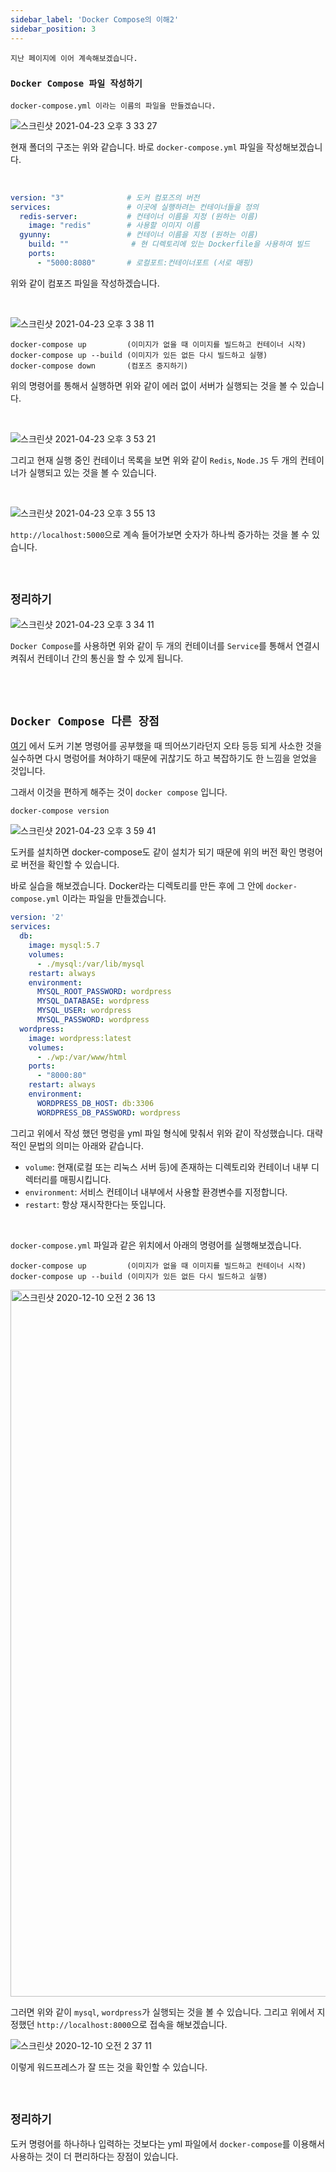 ```yaml
---
sidebar_label: 'Docker Compose의 이해2'
sidebar_position: 3
---
```

```
지난 페이지에 이어 계속해보겠습니다.
```

### `Docker Compose 파일 작성하기`

```
docker-compose.yml 이라는 이름의 파일을 만들겠습니다.
```

![스크린샷 2021-04-23 오후 3 33 27](https://user-images.githubusercontent.com/45676906/115828899-414c0100-a449-11eb-9267-4055e7a64f1d.png)

현재 폴더의 구조는 위와 같습니다. 바로 `docker-compose.yml` 파일을 작성해보겠습니다.

<br>

```yaml
version: "3"              # 도커 컴포즈의 버전
services:                 # 이곳에 실행하려는 컨테이너들을 정의
  redis-server:           # 컨테이너 이름을 지정 (원하는 이름)
    image: "redis"        # 사용할 이미지 이름
  gyunny:                 # 컨테이너 이름을 지정 (원하는 이름)
    build: ""              # 현 디렉토리에 있는 Dockerfile을 사용하여 빌드
    ports:
      - "5000:8080"       # 로컬포트:컨테이너포트 (서로 매핑)
```

위와 같이 컴포즈 파일을 작성하겠습니다.

<br>

![스크린샷 2021-04-23 오후 3 38 11](https://user-images.githubusercontent.com/45676906/115830784-bfa9a280-a44b-11eb-9556-e259a8250295.png)

```
docker-compose up         (이미지가 없을 때 이미지를 빌드하고 컨테이너 시작)
docker-compose up --build (이미지가 있든 없든 다시 빌드하고 실행)
docker-compose down       (컴포즈 중지하기)
```

위의 명령어를 통해서 실행하면 위와 같이 에러 없이 서버가 실행되는 것을 볼 수 있습니다. 

<br>

![스크린샷 2021-04-23 오후 3 53 21](https://user-images.githubusercontent.com/45676906/115831097-1ca55880-a44c-11eb-84e8-6b68e2a0661c.png)

그리고 현재 실행 중인 컨테이너 목록을 보면 위와 같이 `Redis`, `Node.JS` 두 개의 컨테이너가 실행되고 있는 것을 볼 수 있습니다.

<br>

![스크린샷 2021-04-23 오후 3 55 13](https://user-images.githubusercontent.com/45676906/115831292-5ece9a00-a44c-11eb-81d1-3582754f10e9.png)

`http://localhost:5000`으로 계속 들어가보면 숫자가 하나씩 증가하는 것을 볼 수 있습니다. 

<br>

## `정리하기`

![스크린샷 2021-04-23 오후 3 34 11](https://user-images.githubusercontent.com/45676906/115829076-7ce6cb00-a449-11eb-94e5-54b82af4d6ac.png)

`Docker Compose`를 사용하면 위와 같이 두 개의 컨테이너를 `Service`를 통해서 연결시켜줘서 컨테이너 간의 통신을 할 수 있게 됩니다.

<br> <br>

## `Docker Compose 다른 장점`

[여기](https://github.com/wjdrbs96/Today-I-Learn/blob/master/DevOps/Docker/%EB%8F%84%EC%BB%A4%20%EA%B8%B0%EB%B3%B8%EB%AA%85%EB%A0%B9%EC%96%B4.md) 에서 도커 기본 명령어를 공부했을 때
띄어쓰기라던지 오타 등등 되게 사소한 것을 실수하면 다시 명렁어를 쳐야하기 때문에 귀찮기도 하고 복잡하기도 한 느낌을 얻었을 것입니다.

그래서 이것을 편하게 해주는 것이 `docker compose` 입니다.

```
docker-compose version
```

![스크린샷 2021-04-23 오후 3 59 41](https://user-images.githubusercontent.com/45676906/115831736-f6cc8380-a44c-11eb-8463-8be22529188e.png)

도커를 설치하면 docker-compose도 같이 설치가 되기 때문에 위의 버전 확인 명령어로 버전을 확인할 수 있습니다. 

바로 실습을 해보겠습니다. Docker라는 디렉토리를 만든 후에 그 안에 `docker-compose.yml` 이라는 파일을 만들겠습니다.

```yaml
version: '2'
services:
  db:
    image: mysql:5.7 
    volumes:
      - ./mysql:/var/lib/mysql 
    restart: always 
    environment:
      MYSQL_ROOT_PASSWORD: wordpress
      MYSQL_DATABASE: wordpress 
      MYSQL_USER: wordpress 
      MYSQL_PASSWORD: wordpress
  wordpress:
    image: wordpress:latest
    volumes:
      - ./wp:/var/www/html 
    ports:
      - "8000:80" 
    restart: always 
    environment:
      WORDPRESS_DB_HOST: db:3306 
      WORDPRESS_DB_PASSWORD: wordpress
```

그리고 위에서 작성 했던 명렁을 yml 파일 형식에 맞춰서 위와 같이 작성했습니다. 대략적인 문법의 의미는 아래와 같습니다.

- `volume`: 현재(로컬 또는 리눅스 서버 등)에 존재하는 디렉토리와 컨테이너 내부 디렉터리를 매핑시킵니다. 
- `environment`: 서비스 컨테이너 내부에서 사용할 환경변수를 지정합니다.
- `restart`: 항상 재시작한다는 뜻입니다.

<br>

`docker-compose.yml` 파일과 같은 위치에서 아래의 명령어를 실행해보겠습니다.

```
docker-compose up         (이미지가 없을 때 이미지를 빌드하고 컨테이너 시작)
docker-compose up --build (이미지가 있든 없든 다시 빌드하고 실행)
```

<img width="1131" alt="스크린샷 2020-12-10 오전 2 36 13" src="https://user-images.githubusercontent.com/45676906/101665569-78b8a300-3a90-11eb-9dac-e40cef7c50aa.png">

그러면 위와 같이 `mysql`, `wordpress`가 실행되는 것을 볼 수 있습니다. 그리고 위에서 지정했던 `http://localhost:8000`으로 접속을 해보겠습니다.

![스크린샷 2020-12-10 오전 2 37 11](https://user-images.githubusercontent.com/45676906/101665666-9d147f80-3a90-11eb-8b43-6cf3834c0856.png)

이렇게 워드프레스가 잘 뜨는 것을 확인할 수 있습니다.

<br>

## `정리하기`

도커 명령어를 하나하나 입력하는 것보다는 yml 파일에서 `docker-compose`를 이용해서 사용하는 것이 더 편리하다는 장점이 있습니다.